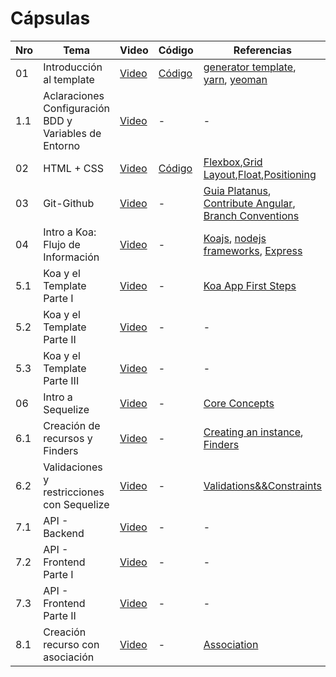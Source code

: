 # Cápsulas

|Nro | Tema | Video | Código | Referencias |
|----|-------|-------|--------------|--------|
| 01 |Introducción al template | [Video](https://drive.google.com/file/d/1gWmIK0MJz624SOWCv7_yMyu5NIXF2l1U/view?usp=sharing) | [Código](./cápsula_01) | [generator template](https://github.com/IIC2513/generator-template), [yarn](https://yarnpkg.com/), [yeoman](https://yeoman.io/) |
|1.1 |Aclaraciones Configuración BDD y Variables de Entorno | [Video](https://www.loom.com/share/bcab680b19d44d0c9a6e7a338564e1cd) | - | - |
| 02 | HTML + CSS | [Video](https://www.loom.com/share/261a7da3636c4c02a87f7490372bea6f) | [Código](./cápsula_02/src) | [Flexbox](https://css-tricks.com/snippets/css/a-guide-to-flexbox/),[Grid Layout](https://css-tricks.com/snippets/css/complete-guide-grid/),[Float](https://css-tricks.com/all-about-floats/),[Positioning](https://css-tricks.com/almanac/properties/p/position/)|
| 03 | Git-Github | [Video](https://www.loom.com/share/1a91db8cb45047d1bced18c0f0503794) | - | [Guia Platanus](https://la-guia.platan.us/setup/proyectos/git), [Contribute Angular](https://github.com/angular/angular/blob/22b96b9/CONTRIBUTING.md#type), [Branch Conventions](https://idiv-biodiversity.github.io/git-knowledge-base/branch-naming-conventions.html)|
| 04 | Intro a Koa: Flujo de Información | [Video](https://www.loom.com/share/c7a7e83b218b4acdbe5b60f4f8ffd7f2) | - | [Koajs](https://koajs.com/), [nodejs frameworks](https://www.cleveroad.com/blog/the-best-node-js-framework-for-your-project--express-js--koa-js-or-sails-js), [Express](https://developer.mozilla.org/en-US/docs/Learn/Server-side/Express_Nodejs/routes)|
| 5.1 | Koa y el Template Parte I | [Video](https://www.loom.com/share/4c49a3b11a274dd8ab1c4be683b1990e) | - | [Koa App First Steps](https://blog.logrocket.com/first-steps-with-koa-js/) |
| 5.2 | Koa y el Template Parte II | [Video](https://www.loom.com/share/ed97f5bc4c2441839b4a1e8313d3fb42) | - | - |
| 5.3 | Koa y el Template Parte III | [Video](https://www.loom.com/share/5461a2a880d14b9482e80fc74397d386) | - | - |
| 06 | Intro a Sequelize |  [Video](https://www.loom.com/share/bb15334c56d34cddb0599eea2750d370) | - | [Core Concepts](https://sequelize.org/docs/v6/category/core-concepts/) |
| 6.1 | Creación de recursos y Finders | [Video](https://www.loom.com/share/f0aed6caafea477cbb52f2866abd7c40) | - | [Creating an instance](https://sequelize.org/docs/v6/core-concepts/model-instances/), [Finders](https://sequelize.org/docs/v6/core-concepts/model-querying-finders/) |
| 6.2 | Validaciones y restricciones con Sequelize | [Video](https://www.loom.com/share/c03f9aad95db4b9f8d41e9839d16e5a4) | - | [Validations&&Constraints](https://sequelize.org/docs/v6/core-concepts/validations-and-constraints/)|
| 7.1 | API - Backend | [Video](https://loom.com/share/a47fc64e37c24ec4bf57830e6c834bbc) | - | - |
| 7.2 | API - Frontend Parte I | [Video](https://www.loom.com/share/d349c2a3b3d9449fb0b15756cee8f819) | - | - |
| 7.3 | API - Frontend Parte II | [Video](https://www.loom.com/share/7f6ffaeacaa24326935e75f544643da8) | - | - |
| 8.1 | Creación recurso con asociación  | [Video](https://www.loom.com/share/d046139e242641289dc4a058e3e83572) | - |[Association](https://sequelize.org/docs/v6/core-concepts/assocs/)|
